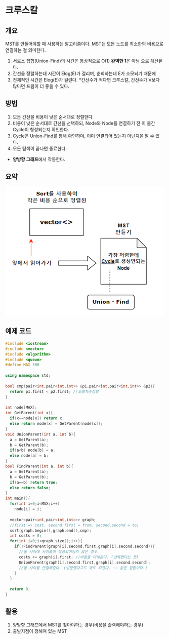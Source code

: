 # 크루스칼

## 개요

 MST를 만들어야할 때 사용하는 알고리즘이다. MST는 모든 노드를 최소한의 비용으로 연결하는 걸 의미한다.
 
 1. 서로소 집합(Union-Find)의 시간은 통상적으로 O(1) **완벽한 1**은 아님 으로 계산된다.
 2. 간선을 정렬하는데 시간이 Elog(E)가 걸리며, 순회하는데 E가 소모되기 때문에
 3. 전체적인 시간은 Elog(E)가 걸린다.
 *간선수가 적다면 크루스칼, 간선수가 V보다 많다면 프림이 더 좋을 수 있다.

## 방법

1. 모든 간선을 비용이 낮은 순서대로 정렬한다.
2. 비용이 낮은 순서대로 간선을 선택하되, Node와 Node를 연결하기 전 이 둘간 Cycle이 형성되는지 확인한다.
3. Cycle은 Union-Find를 통해 확인하며, 이미 연결되어 있는지 아닌지을 알 수 있다.
4. 모든 탐색이 끝나면 종료한다.
* **양방향 그래프**에서 작동한다.


## 요약
![크루스칼](./이미지/크루스칼.png) 

## 예제 코드


```cpp
#include <iostream>
#include <vector>
#include <algorithm>
#include <queue>
#define MAX 500

using namespace std;

bool cmp(pair<int,pair<int,int>> &p1,pair<int,pair<int,int>> &p2){
  return p1.first < p2.first; //오름차순정렬
}

int node[MAX];
int GetParent(int x){
  if(x==node[x]) return x;
  else return node[x] = GetParent(node[x]);
}
void UnionParent(int a, int b){
  a = GetParent(a);
  b = GetParent(b);
  if(a<b) node[b] = a;
  else node[a] = b; 
}
bool FindParent(int a, int b){
  a = GetParent(a);
  b = GetParent(b);
  if(a==b) return true;
  else return false;
}
int main(){
  for(int i=0;i<MAX;i++)
    node[i] = i;

  vector<pair<int,pair<int,int>>> graph;
  //first => cost. second.first = from. second.second = to;
  sort(graph.begin(),graph.end(),cmp);
  int costs = 0;
  for(int i=0;i<graph.size();i++){
    if(!FindParent(graph[i].second.first,graph[i].second.second)){
      //둘 사이에 사이클이 형성되어있지 않은 경우.
      costs += graph[i].first; //비용을 더해준다. (선택했다는 뜻)
      UnionParent(graph[i].second.first,graph[i].second.second);
      //둘 사이를 연결해준다. (방문했다고도 봐도 되겠다. ~~ 같은 집합이다.)
    }
  }

  return 0;
}
```

## 활용

1. 양방향 그래프에서 MST를 찾아야하는 경우(비용을 출력해야하는 경우)
2. 출발지점이 정해져 있는 MST